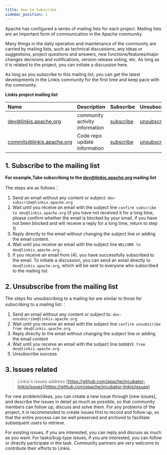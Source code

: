 ```yaml
---
title: How to Subscribe
sidebar_position: 1
---
```


Apache has configured a series of mailing lists for each project. Mailing lists are an important form of communication in the Apache community.

Many things in the daily operation and maintenance of the community are carried by mailing lists, such as technical discussions, any ideas or suggestions, project questions and answers, new functions/features/major changes decisions and notifications, version release voting, etc. As long as it is related to the project, you can initiate a discussion here.

As long as you subscribe to this mailing list, you can get the latest developments in the Linkis community for the first time and keep pace with the community.

**Linkis project mailing list**

|Name|Description|Subscribe|Unsubscribe|Archive|
|:-----|:--------|:------|:-------|:-----|
| [dev@linkis.apache.org](mailto:dev@linkis.apache.org) | community activity information | [subscribe](mailto:dev-subscribe@linkis.apache.org) | [unsubscribe](mailto:dev-unsubscribe@linkis.apache.org) | [archive](http://mail-archives.apache.org/mod_mbox/linkis-dev) |
| [commits@linkis.apache.org](mailto:commits@linkis.apache.org) | Code repo update information | [subscribe](mailto:commits-subscribe@linkis.apache.org) | [unsubscribe](mailto:commits-unsubscribe@linkis.apache.org) | [archive](http://mail-archives.apache.org/mod_mbox/linkis-commits) |



## 1. Subscribe to the mailing list
**For example,Take subscribing to the dev@linkis.apache.org mailing list**

The steps are as follows：
 1. Send an email without any content or subject:  `dev-subscribe@linkis.apache.org`
 2. Wait until you receive an email with the subject line `confirm subscribe to dev@linkis.apache.org` (if you have not received it for a long time, please confirm whether the email is blocked by your email, if you have not been blocked and will receive a reply for a long time, return to step 1)
 3. Reply directly to the email without changing the subject line or adding the email content.
 4. Wait until you receive an email with the subject line `WELCOME to dev@linkis.apache.org` .
 5. If you receive an email from (4), you have successfully subscribed to the email. To initiate a discussion, you can send an email directly to `dev@linkis.apache.org`, which will be sent to everyone who subscribed to the mailing list.

## 2. Unsubscribe from the mailing list
The steps for unsubscribing to a mailing list are similar to those for subscribing to a mailing list:：
1. Send an email without any content or subject to: `dev-unsubscribe@linkis.apache.org`
2. Wait until you receive an email with the subject line `confirm unsubscribe from dev@linkis.apache.org` 
3. Reply directly to the email without changing the subject line or adding the email content
4. Wait until you receive an email with the subject line `GOODBYE from dev@linkis.apache.org`
5. Unsubscribe success


## 3. Issues related

> Linkis's issues address [https://github.com/apache/incubator-linkis/issues](https://github.com/apache/incubator-linkis/issues)

For new problem/ideas, you can create a new issue through \[new issues\], and describe the issues in detail as much as possible, so that community members can follow up, discuss and solve them. For any problems of the project, it is recommended to create issues first to record and follow up, so that the entire process can be well preserved and archived to facilitate subsequent users to retrieve.

For existing issues, if you are interested, you can reply and discuss as much as you want. For tasks/bug-type issues, if you are interested, you can follow or directly participate in the task. Community partners are very welcome to contribute their efforts to Linkis.
